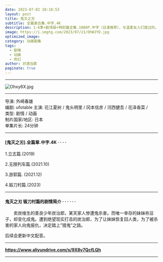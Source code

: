 ```yaml
---
date: 2023-07-02 10:18:53
layout: post
title: 鬼灭之刃
subtitle: 全篇章合集.中字.4K
description: 1-6季+剧场版+特别篇全集.1080P.中字（日漫推荐），与温柔友人们度过的，值得珍惜的每一天——美丽而虚幻的，人与妖的物语.....
image: https://i.imgtg.com/2023/07/21/OhWJYD.jpg
optimized_image: 
category: 动画剧集
tags:
  - 剧情
  - 动画
  - 奇幻
author: 对酒当歌
paginate: true
---
```


---

![Ohxy6X.jpg](https://i.imgtg.com/2023/07/21/Ohxy6X.jpg)

---

导演: 外崎春雄  
编剧: ufotable
主演: 花江夏树 / 鬼头明里 / 冈本信彦 / 河西健吾 / 花泽香菜 /  
类型: 剧情 / 动画  
制片国家/地区: 日本  
单集片长: 24分钟

---

#### [鬼灭之刃].全篇章.中字.4K · · · ·

1.立志篇.(2019)

2.无限列车篇.(2021.10)

3.游郭篇. (2021.12)

4.锻刀村篇.(2023)

---

#### 鬼灭之刃 锻刀村篇的剧情简介 · · · · · ·

　　卖炭维生的善良少年炭治郎，某天家人惨遭鬼杀害。而唯一幸存的妹妹祢豆子，却变化成鬼。遭到绝望现实打击的炭治郎，为了让妹妹恢复回人类，为了被杀害的家人向鬼报仇，决定踏上”猎鬼”之路。

后续会更新中文配音。

---

**<https://www.aliyundrive.com/s/9X8v7QcfLQh>**

---
